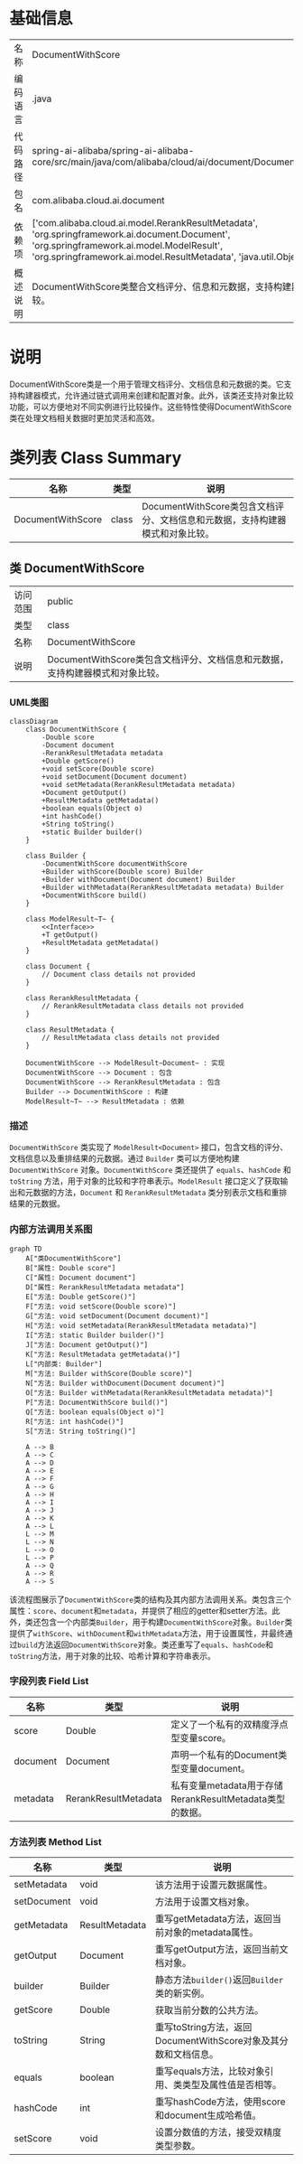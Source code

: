 # 基础信息

|      |      |
|------|------|
| 名称 | DocumentWithScore |
| 编码语言 | .java |
| 代码路径 | spring-ai-alibaba/spring-ai-alibaba-core/src/main/java/com/alibaba/cloud/ai/document/DocumentWithScore.java |
| 包名 | com.alibaba.cloud.ai.document |
| 依赖项 | ['com.alibaba.cloud.ai.model.RerankResultMetadata', 'org.springframework.ai.document.Document', 'org.springframework.ai.model.ModelResult', 'org.springframework.ai.model.ResultMetadata', 'java.util.Objects'] |
| 概述说明 | DocumentWithScore类整合文档评分、信息和元数据，支持构建器模式和对象比较。 |

# 说明

DocumentWithScore类是一个用于管理文档评分、文档信息和元数据的类。它支持构建器模式，允许通过链式调用来创建和配置对象。此外，该类还支持对象比较功能，可以方便地对不同实例进行比较操作。这些特性使得DocumentWithScore类在处理文档相关数据时更加灵活和高效。

# 类列表 Class Summary

| 名称   | 类型  | 说明 |
|-------|------|-------------|
| DocumentWithScore | class | DocumentWithScore类包含文档评分、文档信息和元数据，支持构建器模式和对象比较。 |



## 类 DocumentWithScore

|      |      |
|------|------|
| 访问范围 | public |
| 类型 | class |
| 名称 | DocumentWithScore |
| 说明 | DocumentWithScore类包含文档评分、文档信息和元数据，支持构建器模式和对象比较。 |


### UML类图

```mermaid
classDiagram
    class DocumentWithScore {
        -Double score
        -Document document
        -RerankResultMetadata metadata
        +Double getScore()
        +void setScore(Double score)
        +void setDocument(Document document)
        +void setMetadata(RerankResultMetadata metadata)
        +Document getOutput()
        +ResultMetadata getMetadata()
        +boolean equals(Object o)
        +int hashCode()
        +String toString()
        +static Builder builder()
    }

    class Builder {
        -DocumentWithScore documentWithScore
        +Builder withScore(Double score) Builder
        +Builder withDocument(Document document) Builder
        +Builder withMetadata(RerankResultMetadata metadata) Builder
        +DocumentWithScore build()
    }

    class ModelResult~T~ {
        <<Interface>>
        +T getOutput()
        +ResultMetadata getMetadata()
    }

    class Document {
        // Document class details not provided
    }

    class RerankResultMetadata {
        // RerankResultMetadata class details not provided
    }

    class ResultMetadata {
        // ResultMetadata class details not provided
    }

    DocumentWithScore --> ModelResult~Document~ : 实现
    DocumentWithScore --> Document : 包含
    DocumentWithScore --> RerankResultMetadata : 包含
    Builder --> DocumentWithScore : 构建
    ModelResult~T~ --> ResultMetadata : 依赖
```

### 描述
`DocumentWithScore` 类实现了 `ModelResult<Document>` 接口，包含文档的评分、文档信息以及重排结果的元数据。通过 `Builder` 类可以方便地构建 `DocumentWithScore` 对象。`DocumentWithScore` 类还提供了 `equals`、`hashCode` 和 `toString` 方法，用于对象的比较和字符串表示。`ModelResult` 接口定义了获取输出和元数据的方法，`Document` 和 `RerankResultMetadata` 类分别表示文档和重排结果的元数据。


### 内部方法调用关系图

```mermaid
graph TD
    A["类DocumentWithScore"]
    B["属性: Double score"]
    C["属性: Document document"]
    D["属性: RerankResultMetadata metadata"]
    E["方法: Double getScore()"]
    F["方法: void setScore(Double score)"]
    G["方法: void setDocument(Document document)"]
    H["方法: void setMetadata(RerankResultMetadata metadata)"]
    I["方法: static Builder builder()"]
    J["方法: Document getOutput()"]
    K["方法: ResultMetadata getMetadata()"]
    L["内部类: Builder"]
    M["方法: Builder withScore(Double score)"]
    N["方法: Builder withDocument(Document document)"]
    O["方法: Builder withMetadata(RerankResultMetadata metadata)"]
    P["方法: DocumentWithScore build()"]
    Q["方法: boolean equals(Object o)"]
    R["方法: int hashCode()"]
    S["方法: String toString()"]

    A --> B
    A --> C
    A --> D
    A --> E
    A --> F
    A --> G
    A --> H
    A --> I
    A --> J
    A --> K
    A --> L
    L --> M
    L --> N
    L --> O
    L --> P
    A --> Q
    A --> R
    A --> S
```

该流程图展示了`DocumentWithScore`类的结构及其内部方法调用关系。类包含三个属性：`score`、`document`和`metadata`，并提供了相应的getter和setter方法。此外，类还包含一个内部类`Builder`，用于构建`DocumentWithScore`对象。`Builder`类提供了`withScore`、`withDocument`和`withMetadata`方法，用于设置属性，并最终通过`build`方法返回`DocumentWithScore`对象。类还重写了`equals`、`hashCode`和`toString`方法，用于对象的比较、哈希计算和字符串表示。

### 字段列表 Field List

| 名称  | 类型  | 说明 |
|-------|-------|------|
| score | Double | 定义了一个私有的双精度浮点型变量score。 |
| document | Document | 声明一个私有的Document类型变量document。 |
| metadata | RerankResultMetadata | 私有变量metadata用于存储RerankResultMetadata类型的数据。 |

### 方法列表 Method List

| 名称  | 类型  | 说明 |
|-------|-------|------|
| setMetadata | void | 该方法用于设置元数据属性。 |
| setDocument | void | 方法用于设置文档对象。 |
| getMetadata | ResultMetadata | 重写getMetadata方法，返回当前对象的metadata属性。 |
| getOutput | Document | 重写getOutput方法，返回当前文档对象。 |
| builder | Builder | 静态方法`builder()`返回`Builder`类的新实例。 |
| getScore | Double | 获取当前分数的公共方法。 |
| toString | String | 重写toString方法，返回DocumentWithScore对象及其分数和文档信息。 |
| equals | boolean | 重写equals方法，比较对象引用、类类型及属性值是否相等。 |
| hashCode | int | 重写hashCode方法，使用score和document生成哈希值。 |
| setScore | void | 设置分数值的方法，接受双精度类型参数。 |




